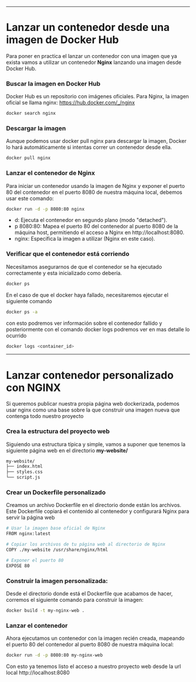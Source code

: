 ----------------
# Lanzar un contenedor desde una imagen de Docker Hub

Para poner en practica el lanzar un contenedor con una imagen que ya exista vamos
a utilizar un contenedor **Nginx** lanzando una imagen desde Docker Hub.

### Buscar la imagen en Docker Hub
Docker Hub es un repositorio con imágenes oficiales. Para Nginx, la imagen oficial se llama nginx: https://hub.docker.com/_/nginx
```bash
docker search nginx
```
### Descargar la imagen
Aunque podemos usar docker pull nginx para descargar la imagen, Docker lo hará automáticamente si intentas correr un contenedor desde ella.
```bash
docker pull nginx
```
### Lanzar el contenedor de Nginx
Para iniciar un contenedor usando la imagen de Nginx y exponer el puerto 80 del contenedor en el puerto 8080 de nuestra máquina local, debemos usar este comando:
```bash
docker run -d -p 8080:80 nginx
```
- d: Ejecuta el contenedor en segundo plano (modo "detached").
- p 8080:80: Mapea el puerto 80 del contenedor al puerto 8080 de la máquina host, permitiendo el acceso a Nginx en http://localhost:8080.
- nginx: Especifica la imagen a utilizar (Nginx en este caso).

### Verificar que el contenedor está corriendo
Necesitamos asegurarnos de que el contenedor se ha ejecutado correctamente y esta inicializado como debería.
```bash
docker ps
```
En el caso de que el docker haya fallado, necesitaremos ejecutar el siguiente comando
```bash
docker ps -a
```
con esto podremos ver información sobre el contenedor fallido y posteriormente con el comando docker logs podremos ver en mas detalle lo ocurrido
```bash
docker logs <container_id>
```

----------------
# Lanzar contenedor personalizado con NGINX

Si queremos publicar nuestra propia página web dockerizada, podemos usar nginx como una base sobre la que construir una imagen nueva que contenga todo nuestro proyecto

### Crea la estructura del proyecto web
Siguiendo una estructura típica y simple, vamos a suponer que tenemos la siguiente página web en el directorio **my-website/**
```bash
my-website/
├── index.html
├── styles.css
└── script.js
```

### Crear un Dockerfile personalizado
Creamos un archivo Dockerfile en el directorio donde están los archivos. Este Dockerfile copiará el contenido al contenedor y configurará Nginx para servir la página web

```bash
# Usar la imagen base oficial de Nginx
FROM nginx:latest

# Copiar los archivos de tu página web al directorio de Nginx
COPY ./my-website /usr/share/nginx/html

# Exponer el puerto 80
EXPOSE 80
```

### Construir la imagen personalizada:
Desde el directorio donde está el Dockerfile que acabamos de hacer, corremos el siguiente comando para construir la imagen:

```bash
docker build -t my-nginx-web .
```

### Lanzar el contenedor
Ahora ejecutamos un contenedor con la imagen recién creada, mapeando el puerto 80 del contenedor al puerto 8080 de nuestra máquina local:
```bash
docker run -d -p 8080:80 my-nginx-web
```
Con esto ya tenemos listo el acceso a nuestro proyecto web desde la url local http://localhost:8080

